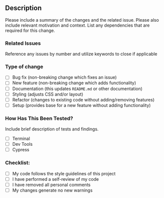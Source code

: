 ## Description

Please include a summary of the changes and the related issue. Please also include relevant motivation and context. List any dependencies that are required for this change.

### Related Issues

Reference any issues by number and utilize keywords to close if applicable

### Type of change

- [ ] Bug fix (non-breaking change which fixes an issue)
- [ ] New feature (non-breaking change which adds functionality)
- [ ] Documentation (this updates `README.md` or other documentation)
- [ ] Styling (adjusts CSS and/or layout)
- [ ] Refactor (changes to existing code without adding/removing features)
- [ ] Setup (provides base for a new feature without adding functionality)

### How Has This Been Tested?

Include brief description of tests and findings.

- [ ] Terminal
- [ ] Dev Tools
- [ ] Cypress

### Checklist:

- [ ] My code follows the style guidelines of this project
- [ ] I have performed a self-review of my code
- [ ] I have removed all personal comments
- [ ] My changes generate no new warnings
